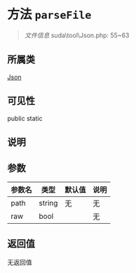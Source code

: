 # 方法 `parseFile`

> *文件信息* suda\tool\Json.php: 55~63

## 所属类 

[Json](../Json.md)

## 可见性

 public static

## 说明



## 参数


| 参数名 | 类型 | 默认值 | 说明 |
|--------|-----|-------|-------|
| path |  string | 无 | 无 |
| raw |  bool |  | 无 |



## 返回值

无返回值
